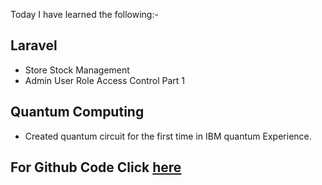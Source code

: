 Today I have learned the following:-

## Laravel
- Store Stock Management
- Admin User Role Access Control Part 1
## Quantum Computing 
- Created quantum circuit for the first time in IBM quantum Experience.

## For Github Code Click [here]()